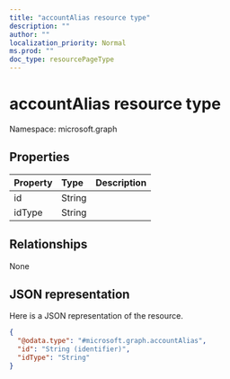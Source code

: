 ```yaml
---
title: "accountAlias resource type"
description: ""
author: ""
localization_priority: Normal
ms.prod: ""
doc_type: resourcePageType
---
```


# accountAlias resource type


Namespace: microsoft.graph



## Properties
|Property|Type|Description|
|:---|:---|:---|
|id|String||
|idType|String||

## Relationships
None

## JSON representation
Here is a JSON representation of the resource.
<!-- {
  "blockType": "resource",
  "@odata.type": "microsoft.graph.accountAlias"
}
-->
``` json
{
  "@odata.type": "#microsoft.graph.accountAlias",
  "id": "String (identifier)",
  "idType": "String"
}
```

